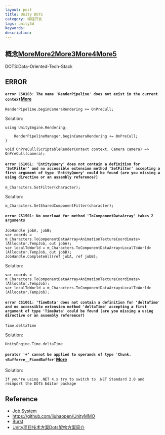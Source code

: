 ```yaml
---
layout: post
title: Unity DOTS
category: 编程开发
tags: unity3d
keywords: 
description: 
---
```



## 概念[More](https://www.u3dc.com/archives/3509)[More2](https://www.cnblogs.com/bylle/p/11762557.html)[More3](https://www.cnblogs.com/bylle/p/11876201.html)[More4](https://connect.unity.com/p/shi-yong-unityde-ecshe-job-systemshi-xian-liu-ti-mo-ni-xiao-guo)[More5](https://blog.codingnow.com/2017/06/overwatch_ecs.html)


DOTS:Data-Oriented-Tech-Stack

## ERROR


#### `error CS0103: The name 'RenderPipeline' does not exist in the current context`[More](https://forum.unity.com/threads/issue-adding-entities-package-to-2019-3-0a10.715652/)

```
RenderPipeline.beginCameraRendering += OnPreCull;
```
Solution:
```
using UnityEngine.Rendering;

    RenderPipelineManager.beginCameraRendering += OnPreCull;
}

void OnPreCull(ScriptableRenderContext context, Camera camera) => OnPreCull(camera);
```

#### `error CS1061: 'EntityQuery' does not contain a definition for 'SetFilter' and no accessible extension method 'SetFilter' accepting a first argument of type 'EntityQuery' could be found (are you missing a using directive or an assembly reference?)`

```
m_Characters.SetFilter(character);
```
Solution:
```
m_Characters.SetSharedComponentFilter(character);
```

#### `error CS1501: No overload for method 'ToComponentDataArray' takes 2 arguments`

```
JobHandle jobA, jobB;
var coords = m_Characters.ToComponentDataArray<AnimationTextureCoordinate>(Allocator.TempJob, out jobA);
var localToWorld = m_Characters.ToComponentDataArray<LocalToWorld>(Allocator.TempJob, out jobB);
JobHandle.CompleteAll(ref jobA, ref jobB);
```
Solution:
```
var coords = m_Characters.ToComponentDataArray<AnimationTextureCoordinate>(Allocator.TempJob);
var localToWorld = m_Characters.ToComponentDataArray<LocalToWorld>(Allocator.TempJob);
```

#### `error CS1061: 'TimeData' does not contain a definition for 'deltaTime' and no accessible extension method 'deltaTime' accepting a first argument of type 'TimeData' could be found (are you missing a using directive or an assembly reference?)`

```
Time.deltaTime
```
Solution:
```
UnityEngine.Time.deltaTime
```

#### `perator '+' cannot be applied to operands of type 'Chunk.<Buffer>e__FixedBuffer'`[More](https://forum.unity.com/threads/solved-issues-with-dots-editor-package.887056/)

Solution:
```
If you're using .NET 4.x try to switch to .NET Standard 2.0 and reimport the DOTS Editor package 
```

## Reference

* [Job System](https://zhuanlan.zhihu.com/p/47920129)
* <https://github.com/liuhaopen/UnityMMO>
* [Burst](https://blogs.unity3d.com/cn/2020/08/17/enhancing-mobile-performance-with-the-burst-compiler/)
* [Unity项目技术方案Dots架构方案简介](https://blog.csdn.net/qq_42672770/article/details/123458808)